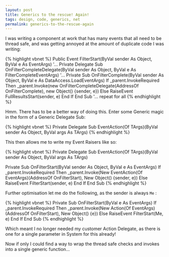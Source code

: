 ```yaml
---
layout: post
title: Generics to the rescue! Again!
tags: design, code, generics, net
permalink: generics-to-the-rescue-again
---
```


I was writing a component at work that has many events that all need to be thread safe, and was getting annoyed at the amount of duplicate code I was writing:

{% highlight vbnet %}
Public Event FilterStart(ByVal sender As Object, ByVal e As EventArgs)
'...
Private Delegate Sub OnFilterCompleteDelegate(ByVal sender As Object, ByVal e As FilterCompleteEventArgs)
'...
Private Sub OnFilterComplete(ByVal sender As Object, ByVal e As DataAccess.LoadEventArgs)
    If _parent.InvokeRequired Then
        _parent.Invoke(new OnFilterCompleteDelegate(AddressOf OnFilterComplete), new Object() {sender, e})
    Else
        RaiseEvent FullResultsStart(sender, e)
    End If
End Sub
'... repeat for all
{% endhighlight %}

Hmm. There has to be a better way of doing this. Enter some Generic magic in the form of a Generic Delegate Sub:

{% highlight vbnet %}
Private Delegate Sub EventAction(Of TArgs)(ByVal sender As Object, ByVal args As TArgs)
{% endhighlight %}

This then allows me to write my Event Raisers like so:

{% highlight vbnet %}
Private Delegate Sub EventAction(Of TArgs)(ByVal sender As Object, ByVal args As TArgs)

Private Sub OnFilterStart(ByVal sender As Object, ByVal e As EventArgs)
    If _parent.InvokeRequired Then
        _parent.Invoke(New EventAction(Of EventArgs)(AddressOf OnFilterStart), New Object() {sender, e})
    Else
        RaiseEvent FilterStart(sender, e)
    End If
End Sub
{% endhighlight %}

Further optimisation let me do the fiollowing, as the sender is always `Me` :

{% highlight vbnet %}
Private Sub OnFilterStart(ByVal e As EventArgs)
    If _parent.InvokeRequired Then
        _parent.Invoke(New Action(Of EventArgs)(AddressOf OnFilterStart), New Object() {e})
    Else
        RaiseEvent FilterStart(Me, e)
    End If
End Sub
{% endhighlight %}

Which meant I no longer needed my customer Action Delegate, as there is one for a single parameter in System for this already!

Now if only I could find a way to wrap the thread safe checks and invokes into a single generic function...
